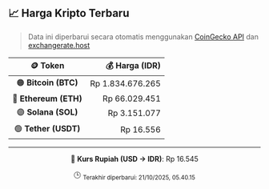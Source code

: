 

<!-- HARGA_KRIPTO -->
## 📈 Harga Kripto Terbaru

> Data ini diperbarui secara otomatis menggunakan [CoinGecko API](https://www.coingecko.com/) dan [exchangerate.host](https://exchangerate.host/)

<div align="center">

| 🪙 Token | 💰 Harga (IDR) |
|:------:|---------------:|
| 🟠 **Bitcoin (BTC)**   | Rp 1.834.676.265 |
| 🔵 **Ethereum (ETH)**  | Rp 66.029.451 |
| 🟣 **Solana (SOL)**    | Rp 3.151.077 |
| 🟢 **Tether (USDT)**   | Rp 16.556 |

---

💱 **Kurs Rupiah (USD → IDR)**: Rp 16.545

🕒 <sub>Terakhir diperbarui: 21/10/2025, 05.40.15</sub>

</div>
<!-- /HARGA_KRIPTO -->